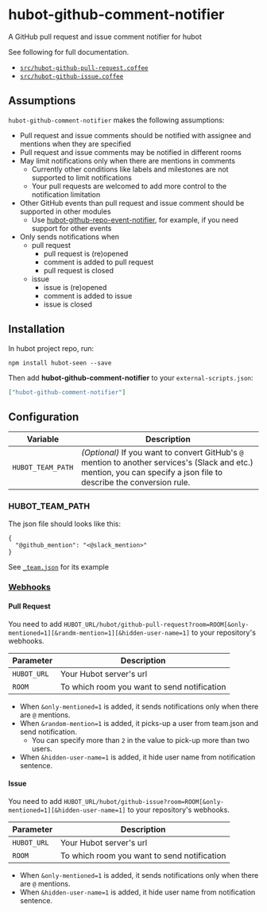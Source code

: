 # hubot-github-comment-notifier

A GitHub pull request and issue comment notifier for hubot

See following for full documentation.

- [`src/hubot-github-pull-request.coffee`](src/github-pull-request.coffee)
- [`src/hubot-github-issue.coffee`](src/github-issue.coffee)

## Assumptions

`hubot-github-comment-notifier` makes the following assumptions:

- Pull request and issue comments should be notified with assignee and mentions when they are specified
- Pull request and issue comments may be notified in different rooms
- May limit notifications only when there are mentions in comments
  - Currently other conditions like labels and milestones are not supported to limit notifications
  - Your pull requests are welcomed to add more control to the notification limitation
- Other GitHub events than pull request and issue comment should be supported in other modules
  - Use [hubot-github-repo-event-notifier](https://github.com/hubot-scripts/hubot-github-repo-event-notifier), for example, if you need support for other events
- Only sends notifications when
  - pull request
    - pull request is (re)opened
    - comment is added to pull request
    - pull request is closed
  - issue
    - issue is (re)opened
    - comment is added to issue
    - issue is closed

## Installation

In hubot project repo, run:

`npm install hubot-seen --save`

Then add **hubot-github-comment-notifier** to your `external-scripts.json`:

```json
["hubot-github-comment-notifier"]
```

## Configuration

| Variable | Description |
| -------- | ----------- |
| `HUBOT_TEAM_PATH` | *(Optional)* If you want to convert GitHub's `@` mention to another services's (Slack and etc.) mention, you can specify a json file to describe the conversion rule. |

### HUBOT_TEAM_PATH

The json file should looks like this:

```
{
  "@github_mention": "<@slack_mention>"
}
```

See [`_team.json`](_team.json) for its example

### [Webhooks](https://developer.github.com/webhooks/)

#### Pull Request

You need to add `HUBOT_URL/hubot/github-pull-request?room=ROOM[&only-mentioned=1][&randm-mention=1][&hidden-user-name=1]` to your repository's webhooks.

| Parameter | Description |
| -------- | ----------- |
| `HUBOT_URL` | Your Hubot server's url |
| `ROOM` | To which room you want to send notification |

- When `&only-mentioned=1` is added, it sends notifications only when there are `@` mentions.
- When `&random-mention=1` is added, it picks-up a user from team.json and send notification.
  - You can specify more than `2` in the value to pick-up more than two users.
- When `&hidden-user-name=1` is added, it hide user name from notification sentence.

#### Issue

You need to add `HUBOT_URL/hubot/github-issue?room=ROOM[&only-mentioned=1][&hidden-user-name=1]` to your repository's webhooks.

| Parameter | Description |
| -------- | ----------- |
| `HUBOT_URL` | Your Hubot server's url |
| `ROOM` | To which room you want to send notification |

- When `&only-mentioned=1` is added, it sends notifications only when there are `@` mentions.
- When `&hidden-user-name=1` is added, it hide user name from notification sentence.
